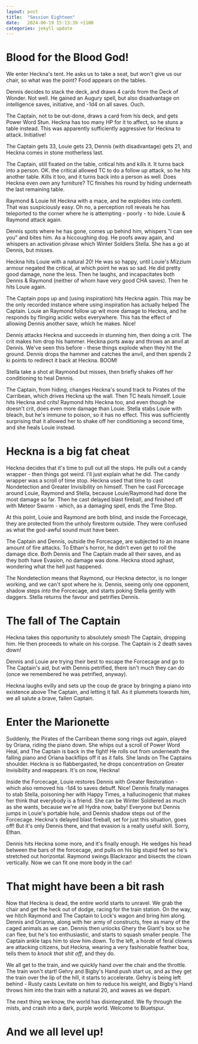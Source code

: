 ```yaml
---
layout: post
title:  "Session Eighteen"
date:   2024-06-19 15:13:39 +1100
categories: jekyll update
---
```

# Blood for the Blood God!

We enter Heckna's tent.  He asks us to take a seat, but won't give us our chair, so what was the point?  Food appears on the tables.

Dennis decides to stack the deck, and draws 4 cards from the Deck of Wonder.  Not well.  He gained an Augury spell, but also disadvantage on intelligence saves, initiative, and -1d4 on all saves.  Ouch.

The Captain, not to be out-done, draws a card from his deck, and gets Power Word Stun.  Heckna has too many HP for it to affect, so he stuns a table instead.  This was apparently sufficiently aggressive for Heckna to attack.  Initiative!

The Captain gets 33, Louie gets 23, Dennis (with disadvantage) gets 21, and Heckna comes in stone motherless last.

The Captain, still fixated on the table, critical hits and kills it.  It turns back into a person.  OK.  the critical allowed TC to do a follow up attack, so he hits another table.  Kills it too, and it turns back into a person as well.  Does Heckna even _own_ any furniture?  TC finishes his round by hiding underneath the last remaining table.

Raymond & Louie hit Heckna with a mace, and he explodes into confetti.  That was suspiciously easy.  Oh no, a perception roll reveals he has teleported to the corner where he is attempting - poorly - to hide.  Louie & Raymond attack again.

Dennis spots where he has gone, comes up behind him, whispers "I can see you" and bites him. As a hiccoughing dog. He poofs away again, and whispers an activation phrase which Winter Soldiers Stella.  She has a go at Dennis, but misses.

Heckna hits Louie with a natural 20!  He was so happy, until Louie's Mizzium armour negated the critical, at which point he was so sad.  He did pretty good damage, none the less.  Then he laughs, and incapacitates both Dennis & Raymond (neither of whom have very good CHA saves).  Then he hits Louie again.

The Captain pops up and (using inspiration) hits Heckna again.  This may be the only recorded instance where using inspiration has actually helped The Captain.  Louie an Raymond follow up wit more damage to Heckna, and he responds by flinging acidic webs everywhere.  This has the effect of allowing Dennis another save, which he makes.  Nice!

Dennis attacks Heckna and succeeds in stunning him, then doing a crit.  The crit makes him drop his hammer.  Heckna ports away and throws an anvil at Dennis.  We've seen this before - these things explode when they hit the ground.  Dennis drops the hammer and catches the anvil, and then spends 2 ki points to redirect it back at Heckna.  BOOM!

Stella take a shot at Raymond but misses, then briefly shakes off her conditioning to heal Dennis.

The Captain, from hiding, changes Heckna's sound track to Pirates of the Carribean, which drives Heckna up the wall.  Then TC heals himself.  Louie hits Heckna and crits!  Raymond hits Heckna too, and even though he doesn't crit, does even more damage than Louie.  Stella stabs Louie with bleach, but he's immune to poison, so it has no effect.  This was sufficiently surprising that it allowed her to shake off her conditioning a second time, and she heals Louie instead.

# Heckna is a big fat cheat

Heckna decides that it's time to pull out all the stops.  He pulls out a candy wrapper - then things got weird.  I'll just explain what he did.  The candy wrapper was a scroll of time stop.  Heckna used that time to cast Nondetection and Greater Invisibility on himself.  Then he cast Forcecage around Louie, Raymond and Stella, because Louie/Raymond had done the most damage so far.  Then he cast delayed blast fireball, and finished off with Meteor Swarm - which, as a damaging spell, ends the Time Stop.

At this point, Louie and Raymond are both blind, and inside the Forcecage, they are protected from the unholy firestorm outside.  They were confused as what the god-awful sound must have been.

The Captain and Dennis, outside the Forcecage, are subjected to an insane amount of fire attacks.  To Ethan's horror, he didn't even get to roll the damage dice.  Both Dennis and The Captain made all their saves, and as they both have Evasion, no damage was done.  Heckna stood aghast, wondering what the hell just happened.

The Nondetection means that Raymond, our Heckna detector, is no longer working, and we can't spot where he is.  Dennis, seeing only one opponent, shadow steps _into_ the Forcecage, and starts poking Stella gently with daggers.  Stella returns the favour and petrifies Dennis.

# The fall of The Captain

Heckna takes this opportunity to absolutely _smash_ The Captain, dropping him.  He then proceeds to whale on his corpse.  The Captain is 2 death saves down!

Dennis and Louie are trying their best to escape the Forcecage and go to The Captain's aid, but with Dennis petrified, there isn't much they can do (once we remembered he was petrified, anyway).

Heckna laughs evilly and sets up the coup de grace by bringing a piano into existence above The Captain, and letting it fall.  As it plummets towards him, we all salute a brave, fallen Captain.

# Enter the Marionette

Suddenly, the Pirates of the Carribean theme song rings out again, played by Oriana, riding the piano down.  She whips out a scroll of Power Word Heal, and The Captain is back in the fight!  He rolls out from underneath the falling piano and Oriana backflips off it as it falls.  She lands on The Captains shoulder.  Heckna is so flabbergasted, he drops concentration on Greater Invisibility and reappears. It's on now, Heckna!

Inside the Forcecage, Louie restores Dennis with Greater Restoration - which also removed his -1d4 to saves debuff.  Nice!  Dennis finally manages to stab Stella, poisoning her with Happy Times, a hallucinogenic that makes her think that everybody is a friend.  She can be Winter Soldiered as much as she wants, because we're all Hydra now, baby! Everyone but Dennis jumps in Louie's portable hole, and Dennis shadow steps out of the Forcecage.  Heckna's delayed blast fireball, set for just this situation, goes off!  But it's only Dennis there, and that evasion is a really useful skill. Sorry, Ethan.

Dennis hits Heckna some more, and it's finally enough.  He wedges his head between the bars of the forcecage, and pulls on his big stupid feet so he's stretched out horizontal.  Raymond swings Blackrazor and bisects the clown vertically.  Now we can fit one more body in the car!

# That might have been a bit rash

Now that Heckna is dead, the entire world starts to unravel.  We grab the chair and get the heck out of dodge, racing for the train station.  On the way, we hitch Raymond and The Captain to Lock's wagon and bring him along.  Dennis and Orianna, along with her army of constructs, free as many of the caged animals as we can.  Dennis then unlocks Ghery the Giant's box so he can flee, but he's too enthusiastic, and starts to squash smaller people.  The Captain ankle taps him to slow him down.  To the left, a horde of feral clowns are attacking citizens, but Heckna, wearing a very fashionable feather boa, tells them to _knock that shit off_, and they do.  

We all get to the train, and we quickly hand over the chair and the throttle.  The train won't start! Gehry and Bigby's Hand push start us, and as they get the train over the lip of the hill, it starts to accelerate.  Gehry is being left behind - Rusty casts Levitate on him to reduce his weight, and Bigby's Hand throws him into the train with a natural 20, and waves as we depart.

The next thing we know, the world has disintegrated. We fly through the mists, and crash into a dark, purple world.  Welcome to Bluetspur.

# And we all level up!
